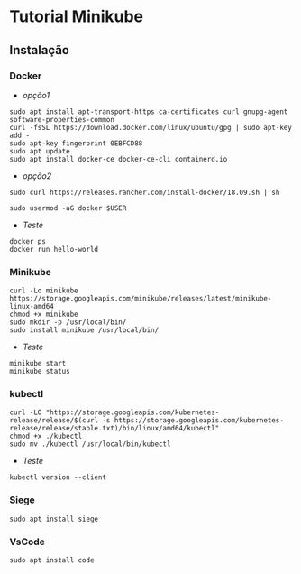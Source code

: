 # Tutorial Minikube

## Instalação

### Docker

- *opção1*
```
sudo apt install apt-transport-https ca-certificates curl gnupg-agent software-properties-common
curl -fsSL https://download.docker.com/linux/ubuntu/gpg | sudo apt-key add -
sudo apt-key fingerprint 0EBFCD88
sudo apt update
sudo apt install docker-ce docker-ce-cli containerd.io
```
- *opção2*
```
sudo curl https://releases.rancher.com/install-docker/18.09.sh | sh
```
```
sudo usermod -aG docker $USER
```
- *Teste*
```
docker ps
docker run hello-world
```

### Minikube
```
curl -Lo minikube https://storage.googleapis.com/minikube/releases/latest/minikube-linux-amd64 
chmod +x minikube
sudo mkdir -p /usr/local/bin/
sudo install minikube /usr/local/bin/
```
- *Teste*
```
minikube start
minikube status
```
### kubectl
```
curl -LO "https://storage.googleapis.com/kubernetes-release/release/$(curl -s https://storage.googleapis.com/kubernetes-release/release/stable.txt)/bin/linux/amd64/kubectl"
chmod +x ./kubectl
sudo mv ./kubectl /usr/local/bin/kubectl
```
- *Teste*
```
kubectl version --client
```
### Siege
```
sudo apt install siege
```

### VsCode
```
sudo apt install code
```
